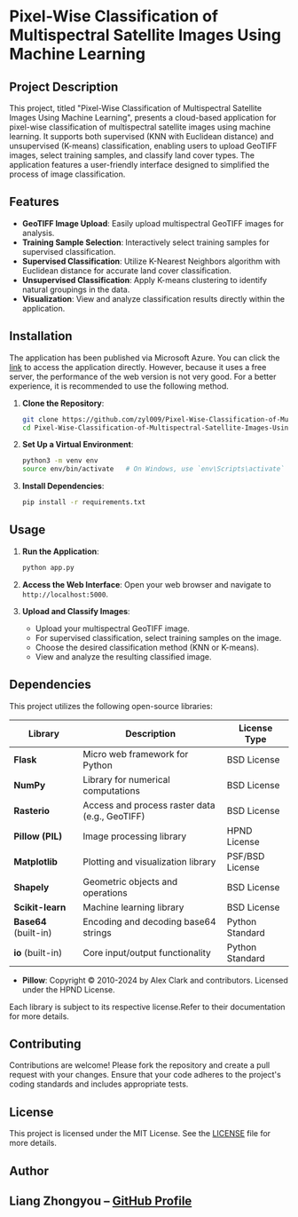 # Pixel-Wise Classification of Multispectral Satellite Images Using Machine Learning

## Project Description
This project, titled "Pixel-Wise Classification of Multispectral Satellite Images Using Machine Learning", presents a cloud-based application for pixel-wise classification of multispectral satellite images using machine learning. It supports both supervised (KNN with Euclidean distance) and unsupervised (K-means) classification, enabling users to upload GeoTIFF images, select training samples, and classify land cover types. The application features a user-friendly interface designed to simplified the process of image classification.

## Features

- **GeoTIFF Image Upload**: Easily upload multispectral GeoTIFF images for analysis.
- **Training Sample Selection**: Interactively select training samples for supervised classification.
- **Supervised Classification**: Utilize K-Nearest Neighbors algorithm with Euclidean distance for accurate land cover classification.
- **Unsupervised Classification**: Apply K-means clustering to identify natural groupings in the data.
- **Visualization**: View and analyze classification results directly within the application.

## Installation

The application has been published via Microsoft Azure. You can click the [link](https://satellite-image-classification-cpguc5dgbghmcyfd.germanywestcentral-01.azurewebsites.net/) to access the application directly. However, because it uses a free server, the performance of the web version is not very good. For a better experience, it is recommended to use the following method.

1. **Clone the Repository**:
   ```bash
   git clone https://github.com/zyl009/Pixel-Wise-Classification-of-Multispectral-Satellite-Images-Using-Machine-Learning.git
   cd Pixel-Wise-Classification-of-Multispectral-Satellite-Images-Using-Machine-Learning
   ```

2. **Set Up a Virtual Environment**:
   ```bash
   python3 -m venv env
   source env/bin/activate   # On Windows, use `env\Scripts\activate`
   ```

3. **Install Dependencies**:
   ```bash
   pip install -r requirements.txt
   ```

## Usage
1. **Run the Application**:
   ```bash
   python app.py
   ```

2. **Access the Web Interface**:
   Open your web browser and navigate to `http://localhost:5000`.

3. **Upload and Classify Images**:
   - Upload your multispectral GeoTIFF image.
   - For supervised classification, select training samples on the image.
   - Choose the desired classification method (KNN or K-means).
   - View and analyze the resulting classified image.

## Dependencies
This project utilizes the following open-source libraries:

| Library                | Description                                    | License Type      |
|------------------------|------------------------------------------------|-------------------|
| **Flask**              | Micro web framework for Python                | BSD License       |
| **NumPy**              | Library for numerical computations            | BSD License       |
| **Rasterio**           | Access and process raster data (e.g., GeoTIFF)| BSD License       |
| **Pillow (PIL)**       | Image processing library                      | HPND License      |
| **Matplotlib**         | Plotting and visualization library            | PSF/BSD License   |
| **Shapely**            | Geometric objects and operations              | BSD License       |
| **Scikit-learn**       | Machine learning library                      | BSD License       |
| **Base64** (built-in)  | Encoding and decoding base64 strings          | Python Standard   |
| **io** (built-in)      | Core input/output functionality               | Python Standard   |
- **Pillow**: Copyright © 2010-2024 by Alex Clark and contributors. Licensed under the HPND License.

Each library is subject to its respective license.Refer to their documentation for more details.

## Contributing

Contributions are welcome! Please fork the repository and create a pull request with your changes. Ensure that your code adheres to the project's coding standards and includes appropriate tests.

## License

This project is licensed under the MIT License. See the [LICENSE](LICENSE) file for more details.

## Author
Liang Zhongyou – [GitHub Profile](https://github.com/zyl009)
---


